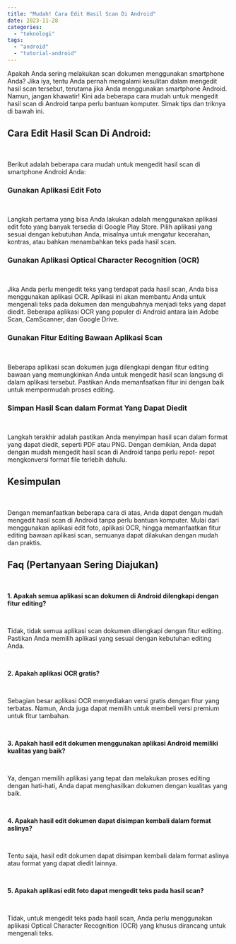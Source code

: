 ```yaml
---
title: "Mudah! Cara Edit Hasil Scan Di Android"
date: 2023-11-28
categories: 
  - "teknologi"
tags: 
  - "android"
  - "tutorial-android"
---
```


Apakah Anda sering melakukan scan dokumen menggunakan smartphone Anda? Jika iya, tentu Anda pernah mengalami kesulitan dalam mengedit hasil scan tersebut, terutama jika Anda menggunakan smartphone Android. Namun, jangan khawatir! Kini ada beberapa cara mudah untuk mengedit hasil scan di Android tanpa perlu bantuan komputer. Simak tips dan triknya di bawah ini.

## Cara Edit Hasil Scan Di Android:

 

Berikut adalah beberapa cara mudah untuk mengedit hasil scan di smartphone Android Anda:

### Gunakan Aplikasi Edit Foto

 

Langkah pertama yang bisa Anda lakukan adalah menggunakan aplikasi edit foto yang banyak tersedia di Google Play Store. Pilih aplikasi yang sesuai dengan kebutuhan Anda, misalnya untuk mengatur kecerahan, kontras, atau bahkan menambahkan teks pada hasil scan.

### Gunakan Aplikasi Optical Character Recognition (OCR)

 

Jika Anda perlu mengedit teks yang terdapat pada hasil scan, Anda bisa menggunakan aplikasi OCR. Aplikasi ini akan membantu Anda untuk mengenali teks pada dokumen dan mengubahnya menjadi teks yang dapat diedit. Beberapa aplikasi OCR yang populer di Android antara lain Adobe Scan, CamScanner, dan Google Drive.

### Gunakan Fitur Editing Bawaan Aplikasi Scan

 

Beberapa aplikasi scan dokumen juga dilengkapi dengan fitur editing bawaan yang memungkinkan Anda untuk mengedit hasil scan langsung di dalam aplikasi tersebut. Pastikan Anda memanfaatkan fitur ini dengan baik untuk mempermudah proses editing.

### Simpan Hasil Scan dalam Format Yang Dapat Diedit

 

Langkah terakhir adalah pastikan Anda menyimpan hasil scan dalam format yang dapat diedit, seperti PDF atau PNG. Dengan demikian, Anda dapat dengan mudah mengedit hasil scan di Android tanpa perlu repot- repot mengkonversi format file terlebih dahulu.

## Kesimpulan

 

Dengan memanfaatkan beberapa cara di atas, Anda dapat dengan mudah mengedit hasil scan di Android tanpa perlu bantuan komputer. Mulai dari menggunakan aplikasi edit foto, aplikasi OCR, hingga memanfaatkan fitur editing bawaan aplikasi scan, semuanya dapat dilakukan dengan mudah dan praktis.

## Faq (Pertanyaan Sering Diajukan)

 

**1\. Apakah semua aplikasi scan dokumen di Android dilengkapi dengan fitur editing?**

 

Tidak, tidak semua aplikasi scan dokumen dilengkapi dengan fitur editing. Pastikan Anda memilih aplikasi yang sesuai dengan kebutuhan editing Anda.

 

**2\. Apakah aplikasi OCR gratis?**

 

Sebagian besar aplikasi OCR menyediakan versi gratis dengan fitur yang terbatas. Namun, Anda juga dapat memilih untuk membeli versi premium untuk fitur tambahan.

 

**3\. Apakah hasil edit dokumen menggunakan aplikasi Android memiliki kualitas yang baik?**

 

Ya, dengan memilih aplikasi yang tepat dan melakukan proses editing dengan hati-hati, Anda dapat menghasilkan dokumen dengan kualitas yang baik.

 

**4\. Apakah hasil edit dokumen dapat disimpan kembali dalam format aslinya?**

 

Tentu saja, hasil edit dokumen dapat disimpan kembali dalam format aslinya atau format yang dapat diedit lainnya.

 

**5\. Apakah aplikasi edit foto dapat mengedit teks pada hasil scan?**

 

Tidak, untuk mengedit teks pada hasil scan, Anda perlu menggunakan aplikasi Optical Character Recognition (OCR) yang khusus dirancang untuk mengenali teks.
